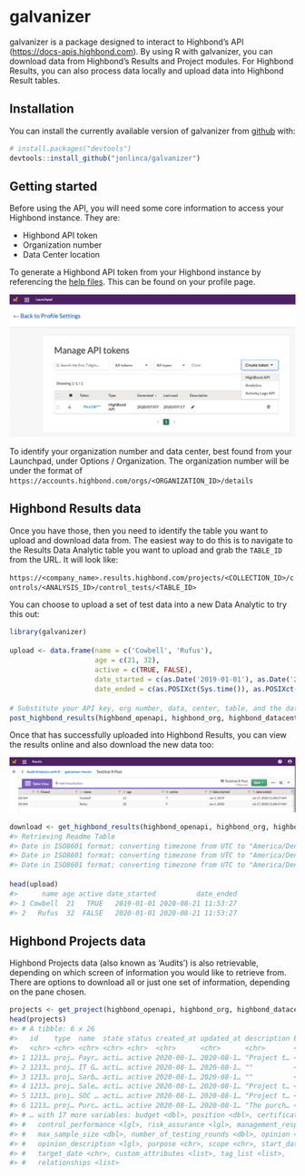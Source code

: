 
<!-- README.md is generated from README.Rmd. Please edit that file -->

# galvanizer

<!-- badges: start -->

<!-- badges: end -->

galvanizer is a package designed to interact to Highbond’s API
(<https://docs-apis.highbond.com>). By using R with galvanizer, you can
download data from Highbond’s Results and Project modules. For Highbond
Results, you can also process data locally and upload data into Highbond
Result tables.

## Installation

You can install the currently available version of galvanizer from
[github](https://github.com/jonlinca/galvanizer) with:

``` r
# install.packages("devtools")
devtools::install_github("jonlinca/galvanizer")
```

## Getting started

Before using the API, you will need some core information to access your
Highbond instance. They are:

  - Highbond API token
  - Organization number
  - Data Center location

To generate a Highbond API token from your Highbond instance by
referencing the [help
files](https://help.highbond.com/helpdocs/highbond/en-us/Content/launchpad/getting_started/managing_access_tokens.html).
This can be found on your profile page.

![generate API token](man/figures/generate_token.png)

To identify your organization number and data center, best found from
your Launchpad, under Options / Organization. The organization number
will be under the format of
`https://accounts.highbond.com/orgs/<ORGANIZATION_ID>/details`

## Highbond Results data

Once you have those, then you need to identify the table you want to
upload and download data from. The easiest way to do this is to navigate
to the Results Data Analytic table you want to upload and grab the
`TABLE_ID` from the URL. It will look like:

`https://<company_name>.results.highbond.com/projects/<COLLECTION_ID>/controls/<ANALYSIS_ID>/control_tests/<TABLE_ID>`

You can choose to upload a set of test data into a new Data Analytic to
try this out:

``` r
library(galvanizer)

upload <- data.frame(name = c('Cowbell', 'Rufus'),
                     age = c(21, 32),
                     active = c(TRUE, FALSE),
                     date_started = c(as.Date('2019-01-01'), as.Date('2020-01-01')),
                     date_ended = c(as.POSIXct(Sys.time()), as.POSIXct(Sys.time())))

# Substitute your API key, org number, data, center, table, and the dataframe to be uploaded
post_highbond_results(highbond_openapi, highbond_org, highbond_datacenter, highbond_table, upload = upload, purge = TRUE)
```

Once that has successfully uploaded into Highbond Results, you can view
the results online and also download the new data too:

![successful results upload](man/figures/highbond_results_upload.png)

``` r
download <- get_highbond_results(highbond_openapi, highbond_org, highbond_datacenter, highbond_table)
#> Retrieving Readme Table
#> Date in ISO8601 format; converting timezone from UTC to "America/Denver".
#> Date in ISO8601 format; converting timezone from UTC to "America/Denver".
#> Date in ISO8601 format; converting timezone from UTC to "America/Denver".

head(upload)
#>      name age active date_started          date_ended
#> 1 Cowbell  21   TRUE   2019-01-01 2020-08-21 11:53:27
#> 2   Rufus  32  FALSE   2020-01-01 2020-08-21 11:53:27
```

## Highbond Projects data

Highbond Projects data (also known as ‘Audits’) is also retrievable,
depending on which screen of information you would like to retrieve
from. There are options to download all or just one set of information,
depending on the pane chosen.

``` r
projects <- get_project(highbond_openapi, highbond_org, highbond_datacenter)
head(projects)
#> # A tibble: 6 x 26
#>   id    type  name  state status created_at updated_at description background
#>   <chr> <chr> <chr> <chr> <chr>  <chr>      <chr>      <chr>       <chr>     
#> 1 1213… proj… Payr… acti… active 2020-08-1… 2020-08-1… "Project t… <NA>      
#> 2 1213… proj… IT G… acti… active 2020-08-1… 2020-08-1… ""          <NA>      
#> 3 1213… proj… Sarb… acti… active 2020-08-1… 2020-08-1… ""          <NA>      
#> 4 1213… proj… Sale… acti… active 2020-08-1… 2020-08-1… "Project t… <NA>      
#> 5 1213… proj… SOC … acti… active 2020-08-1… 2020-08-1… "Project t… <NA>      
#> 6 1213… proj… Purc… acti… active 2020-08-1… 2020-08-1… "The purch… <NA>      
#> # … with 17 more variables: budget <dbl>, position <dbl>, certification <lgl>,
#> #   control_performance <lgl>, risk_assurance <lgl>, management_response <lgl>,
#> #   max_sample_size <dbl>, number_of_testing_rounds <dbl>, opinion <lgl>,
#> #   opinion_description <lgl>, purpose <chr>, scope <chr>, start_date <chr>,
#> #   target_date <chr>, custom_attributes <list>, tag_list <list>,
#> #   relationships <list>
```
